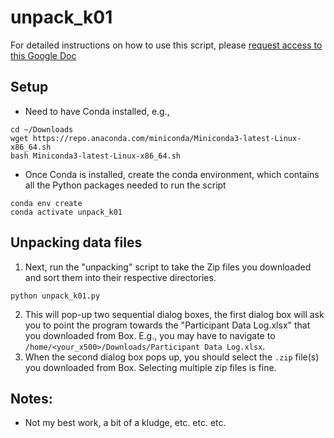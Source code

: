 # unpack_k01

For detailed instructions on how to use this script, please [request access to this Google Doc](https://docs.google.com/document/d/1I0cIUKkvH8K5GQ4wWuXPmANDKxs_DCkQIo48Eggvzvc/edit?usp=sharing)

## Setup
* Need to have Conda installed, e.g., 
```
cd ~/Downloads
wget https://repo.anaconda.com/miniconda/Miniconda3-latest-Linux-x86_64.sh
bash Miniconda3-latest-Linux-x86_64.sh
```
* Once Conda is installed, create the conda environment, which contains all the Python packages needed to run the script
```
conda env create
conda activate unpack_k01
```

## Unpacking data files
1. Next, run the "unpacking" script to take the Zip files you downloaded and sort them into their respective directories. 
```
python unpack_k01.py
```
2. This will pop-up two sequential dialog boxes, the first dialog box will ask you to point the program towards the "Participant Data Log.xlsx" that you downloaded from Box. E.g., you may have to navigate to `/home/<your_x500>/Downloads/Participant Data Log.xlsx`.
3. When the second dialog box pops up, you should select the `.zip` file(s) you downloaded from Box. Selecting multiple zip files is fine. 

## Notes:
- Not my best work, a bit of a kludge, etc. etc. etc.
